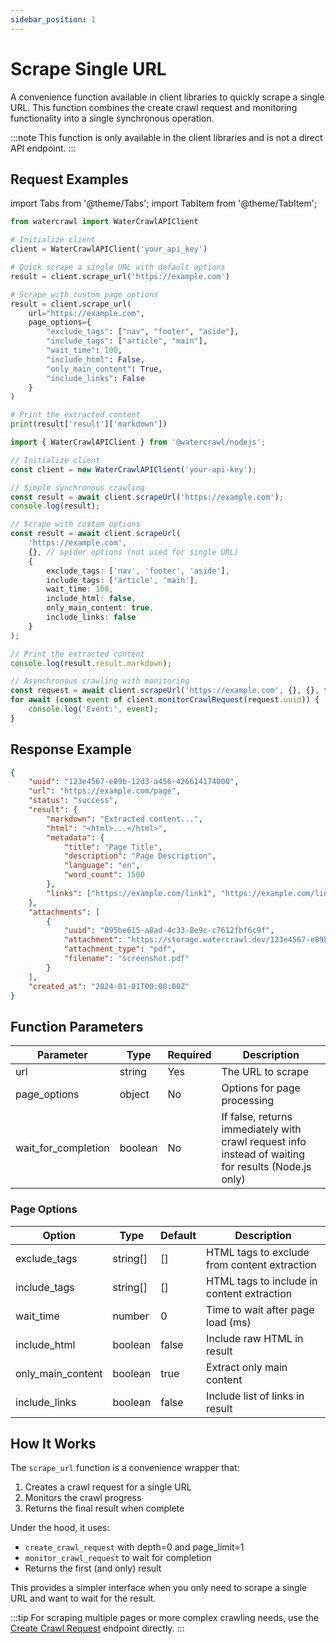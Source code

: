 ```yaml
---
sidebar_position: 1
---
```


# Scrape Single URL

A convenience function available in client libraries to quickly scrape a single URL. This function combines the create crawl request and monitoring functionality into a single synchronous operation.

:::note
This function is only available in the client libraries and is not a direct API endpoint.
:::

## Request Examples

import Tabs from '@theme/Tabs';
import TabItem from '@theme/TabItem';

<Tabs groupId="client-examples">
  <TabItem value="python" label="Python" default>

```python
from watercrawl import WaterCrawlAPIClient

# Initialize client
client = WaterCrawlAPIClient('your_api_key')

# Quick scrape a single URL with default options
result = client.scrape_url('https://example.com')

# Scrape with custom page options
result = client.scrape_url(
    url="https://example.com",
    page_options={
        "exclude_tags": ["nav", "footer", "aside"],
        "include_tags": ["article", "main"],
        "wait_time": 100,
        "include_html": False,
        "only_main_content": True,
        "include_links": False
    }
)

# Print the extracted content
print(result['result']['markdown'])
```
  </TabItem>
  <TabItem value="node" label="Node.js">
  
```typescript
import { WaterCrawlAPIClient } from '@watercrawl/nodejs';

// Initialize client
const client = new WaterCrawlAPIClient('your-api-key');

// Simple synchronous crawling
const result = await client.scrapeUrl('https://example.com');
console.log(result);

// Scrape with custom options
const result = await client.scrapeUrl(
    'https://example.com',
    {}, // spider options (not used for single URL)
    {
        exclude_tags: ['nav', 'footer', 'aside'],
        include_tags: ['article', 'main'],
        wait_time: 100,
        include_html: false,
        only_main_content: true,
        include_links: false
    }
);

// Print the extracted content
console.log(result.result.markdown);

// Asynchronous crawling with monitoring
const request = await client.scrapeUrl('https://example.com', {}, {}, false);
for await (const event of client.monitorCrawlRequest(request.uuid)) {
    console.log('Event:', event);
}
```
  </TabItem>
</Tabs>

## Response Example

```json
{
    "uuid": "123e4567-e89b-12d3-a456-426614174000",
    "url": "https://example.com/page",
    "status": "success",
    "result": {
        "markdown": "Extracted content...",
        "html": "<html>...</html>",
        "metadata": {
            "title": "Page Title",
            "description": "Page Description",
            "language": "en",
            "word_count": 1500
        },
        "links": ["https://example.com/link1", "https://example.com/link2"]
    },
    "attachments": [
        {
            "uuid": "095be615-a8ad-4c33-8e9c-c7612fbf6c9f",
            "attachment": "https://storage.watercrawl.dev/123e4567-e89b-12d3-a456-426614174000.pdf",
            "attachment_type": "pdf",
            "filename": "screenshot.pdf"
        }
    ],
    "created_at": "2024-01-01T00:00:00Z"
}
```

## Function Parameters

| Parameter | Type | Required | Description |
|-----------|------|----------|-------------|
| url | string | Yes | The URL to scrape |
| page_options | object | No | Options for page processing |
| wait_for_completion | boolean | No | If false, returns immediately with crawl request info instead of waiting for results (Node.js only) |

### Page Options

| Option | Type | Default | Description |
|--------|------|---------|-------------|
| exclude_tags | string[] | [] | HTML tags to exclude from content extraction |
| include_tags | string[] | [] | HTML tags to include in content extraction |
| wait_time | number | 0 | Time to wait after page load (ms) |
| include_html | boolean | false | Include raw HTML in result |
| only_main_content | boolean | true | Extract only main content |
| include_links | boolean | false | Include list of links in result |

## How It Works

The `scrape_url` function is a convenience wrapper that:

1. Creates a crawl request for a single URL
2. Monitors the crawl progress
3. Returns the final result when complete

Under the hood, it uses:
- `create_crawl_request` with depth=0 and page_limit=1
- `monitor_crawl_request` to wait for completion
- Returns the first (and only) result

This provides a simpler interface when you only need to scrape a single URL and want to wait for the result.

:::tip
For scraping multiple pages or more complex crawling needs, use the [Create Crawl Request](./create-crawl) endpoint directly.
:::